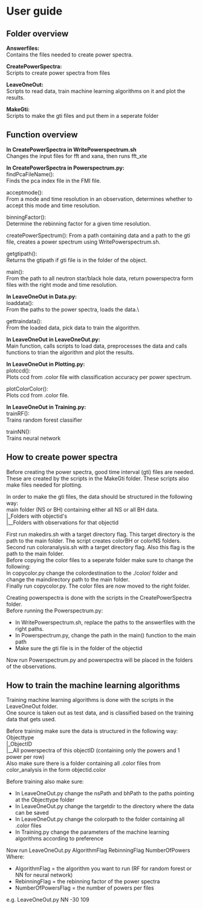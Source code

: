 # User guide 
## Folder overview
**Answerfiles:**\
Contains the files needed to create power spectra.

**CreatePowerSpectra:**\
Scripts to create power spectra from files

**LeaveOneOut:**\
Scripts to read data, train machine learning algorithms on it and plot the results.

**MakeGti:**\
Scripts to make the gti files and put them in a seperate folder

## Function overview
**In CreatePowerSpectra in WritePowerspectrum.sh**\
Changes the input files for fft and xana, then runs fft_xte

**In CreatePowerSpectra in Powerspectrum.py:**\
findPcaFileName():\
Finds the pca index file in the FMI file.

acceptmode():\
From a mode and time resolution in an observation, determines whether to accept this mode and time resolution.

binningFactor():\
Determine the rebinning factor for a given time resolution.

createPowerSpectrum():
From a path containing data and a path to the gti file, creates a power spectrum using WritePowerspectrum.sh.

getgtipath():\
Returns the gtipath if gti file is in the folder of the object. 

main():\
From the path to all neutron star/black hole data, return powerspectra form files with the right mode and time 
resolution.

**In LeaveOneOut in Data.py:**\
loaddata():\
From the paths to the power spectra, loads the data.\

gettraindata():\
From the loaded data, pick data to train the algorithm.

**In LeaveOneOut in LeaveOneOut.py:**\
Main function, calls scripts to load data, preprocesses the data and calls functions to trian the algorithm and plot 
the results. 

**In LeaveOneOut in Plotting.py:**\
plotccd():\
Plots ccd from .color file with classification accuracy per power spectrum.

plotColorColor():\
Plots ccd from .color file.

**In LeaveOneOut in Training.py:**\
trainRF():\
Trains random forest classifier

trainNN():\
Trains neural network

## How to create power spectra 
Before creating the power spectra, good time interval (gti) files are needed. These are 
created by the scripts in the MakeGti folder. These scripts also make files needed
for plotting.

In order to make the gti files, the data should be structured in the following way:\
main folder (NS or BH) containing either all NS or all BH data.\
|_Folders with objectid's\
|__Folders with observations for that objectid

First run makedirs.sh with a target directory flag. This target directory
is the path to the main folder. The script creates colorBH or colorNS folders.\
Second run coloranalysis.sh with a target directory flag. Also this flag
is the path to the main folder.\
Before copying the color files to a seperate folder make sure to change the following:\
In copycolor.py change the colordestination to the ./color/ folder and change 
the maindirectory path to the main folder. \
Finally run copycolor.py. The color files are now moved to the right folder.

Creating powerspectra is done with the scripts in the CreatePowerSpectra folder. \
Before running the Powerspectrum.py:
- In WritePowerspectrum.sh, replace the paths to the answerfiles with the right paths.
- In Powerspectrum.py, change the path in the main() function to the main path
- Make sure the gti file is in the folder of the objectid

Now run Powerspectrum.py and powerspectra will be placed in the folders of the observations.

## How to train the machine learning algorithms
Training machine learning algorithms is done with the scripts in the LeaveOneOut folder.\
One source is taken out as test data, and is classified based on the training data that gets used.

Before training make sure the data is structured in the following way:\
Objecttype\
|_ObjectID\
|__All powerspectra of this objectID (containing only the powers and 1 power per row)\
Also make sure there is a folder containing all .color files from color_analysis in the form objectid.color

Before training also make sure:
- In LeaveOneOut.py change the nsPath and bhPath to the paths pointing at the Objecttype folder
- In LeaveOneOut.py change the targetdir to the directory where the data can be saved
- In LeaveOneOut.py change the colorpath to the folder containing all .color files
- In Training.py change the parameters of the machine learning algorithms according to preference

Now run LeaveOneOut.py AlgorithmFlag RebinningFlag NumberOfPowers\
Where:
- AlgorithmFlag = the algorithm you want to run (RF for random forest or NN for neural network)
- RebinningFlag = the rebinning factor of the power spectra
- NumberOfPowersFlag = the number of powers per files

e.g. LeaveOneOut.py NN -30 109